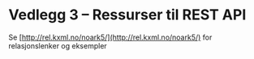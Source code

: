 # Vedlegg 3 – Ressurser til REST API

Se [http://rel.kxml.no/noark5/](http://rel.kxml.no/noark5/) for
relasjonslenker og eksempler

